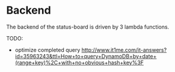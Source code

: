 # Backend

The backend of the status-board is driven by 3 lambda functions.




TODO:

- optimize completed query http://www.it1me.com/it-answers?id=35963243&ttl=How+to+query+DynamoDB+by+date+(range+key)%2C+with+no+obvious+hash+key%3F
